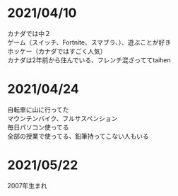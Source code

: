 # 2021/04/10
カナダでは中２  
ゲーム（スイッチ、Fortnite、スマブラ、）、遊ぶことが好き  
ホッケー（カナダではすごく人気）  
カナダは2年前から住んでいる、フレンチ混ざっててtaihen  

# 2021/04/24
自転車に山に行ってた  
マウンテンバイク、フルサスペンション  
毎日パソコン使ってる  
全部の授業で使ってる、鉛筆持ってこない人もいる

# 2021/05/22
2007年生まれ
